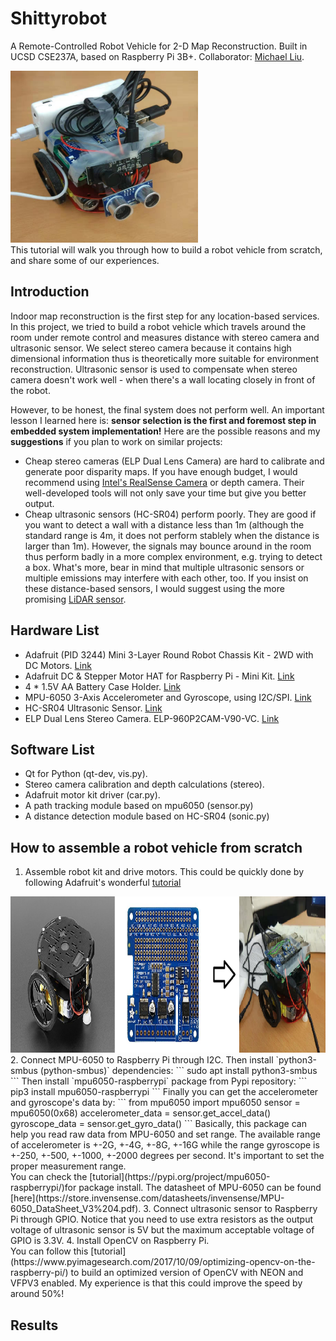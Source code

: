 # Shittyrobot 
A Remote-Controlled Robot Vehicle for 2-D Map Reconstruction. Built in UCSD CSE237A, based on Raspberry Pi 3B+.
Collaborator: [Michael Liu](https://github.com/iosmichael). 
<div align=left><img width="300" height="275" src="https://github.com/Orienfish/Shittyrobot/blob/master/img/car_final.jpg"/></div>
This tutorial will walk you through how to build a robot vehicle from scratch, and share some of our experiences.

## Introduction
Indoor map reconstruction is the first step for any location-based services. In this project, we tried to build a robot vehicle which travels around the room under remote control and measures distance with stereo camera and ultrasonic sensor. We select stereo camera because it contains high dimensional information thus is theoretically more suitable for environment reconstruction. Ultrasonic sensor is used to compensate when stereo camera doesn't work well - when there's a wall locating closely in front of the robot.

However, to be honest, the final system does not perform well. An important lesson I learned here is: **sensor selection is the first and foremost step in embedded system implementation!** Here are the possible reasons and my **suggestions** if you plan to work on similar projects:
* Cheap stereo cameras (ELP Dual Lens Camera) are hard to calibrate and generate poor disparity maps. If you have enough budget, I would recommend using [Intel's RealSense Camera](https://realsense.intel.com/) or depth camera. Their well-developed tools will not only save your time but give you better output.
* Cheap ultrasonic sensors (HC-SR04) perform poorly. They are good if you want to detect a wall with a distance less than 1m (although the standard range is 4m, it does not perform stablely when the distance is larger than 1m). However, the signals may bounce around in the room thus perform badly in a more complex environment, e.g. trying to detect a box. What's more, bear in mind that multiple ultrasonic sensors or multiple emissions may interfere with each other, too. If you insist on these distance-based sensors, I would suggest using the more promising [LiDAR sensor](https://irlock.com/products/tfmini-rangefinder?variant=15818579050547&utm_campaign=gs-2018-09-19&utm_source=google&utm_medium=smart_campaign&gclid=Cj0KCQiAtvPjBRDPARIsAJfZz0qQhvE5Wgyua1VzXPhsCDu_GOqgUyapprkPiMQiIYT7c_cRWPb5QysaAt5BEALw_wcB).

## Hardware List
* Adafruit (PID 3244) Mini 3-Layer Round Robot Chassis Kit - 2WD with DC Motors. [Link](https://www.adafruit.com/product/3244)
* Adafruit DC & Stepper Motor HAT for Raspberry Pi - Mini Kit. [Link](https://www.adafruit.com/product/2348)
* 4 * 1.5V AA Battery Case Holder. [Link](https://www.amazon.com/gp/product/B075G8XZLM/ref=ppx_yo_dt_b_asin_title_o02_s00?ie=UTF8&psc=1)
* MPU-6050 3-Axis Accelerometer and Gyroscope, using I2C/SPI. [Link](https://www.amazon.com/gp/product/B008BOPN40/ref=ppx_yo_dt_b_asin_title_o01_s01?ie=UTF8&psc=1)
* HC-SR04 Ultrasonic Sensor. [Link](https://www.adafruit.com/product/3942)
* ELP Dual Lens Stereo Camera. ELP-960P2CAM-V90-VC. [Link](https://www.amazon.com/ELP-Industrial-Application-Synchronized-ELP-960P2CAM-V90-VC/dp/B078TDLHCP/ref=cm_cr_arp_d_product_top?ie=UTF8)

## Software List
* Qt for Python (qt-dev, vis.py).
* Stereo camera calibration and depth calculations (stereo).
* Adafruit motor kit driver (car.py). 
* A path tracking module based on mpu6050 (sensor.py)
* A distance detection module based on HC-SR04 (sonic.py)

## How to assemble a robot vehicle from scratch
1. Assemble robot kit and drive motors. This could be quickly done by following Adafruit's wonderful [tutorial](https://learn.adafruit.com/adafruit-motor-shield-v2-for-arduino/overview)
<div align=left><img width="1000" height="250" src="https://github.com/Orienfish/Shittyrobot/blob/master/img/assemble.png"/></div>
2. Connect MPU-6050 to Raspberry Pi through I2C. Then install `python3-smbus (python-smbus)` dependencies:
```
sudo apt install python3-smbus
```
Then install `mpu6050-raspberrypi` package from Pypi repository:
```
pip3 install mpu6050-raspberrypi
```
Finally you can get the accelerometer and gyroscope's data by:
```
from mpu6050 import mpu6050
sensor = mpu6050(0x68)
accelerometer_data = sensor.get_accel_data()
gyroscope_data = sensor.get_gyro_data()
```
Basically, this package can help you read raw data from MPU-6050 and set range. The available range of accelerometer is +-2G, +-4G, +-8G, +-16G while the range gyroscope is +-250, +-500, +-1000, +-2000 degrees per second. It's important to set the proper measurement range. <br>
You can check the [tutorial](https://pypi.org/project/mpu6050-raspberrypi/)for package install. The datasheet of MPU-6050 can be found [here](https://store.invensense.com/datasheets/invensense/MPU-6050_DataSheet_V3%204.pdf).
3. Connect ultrasonic sensor to Raspberry Pi through GPIO. Notice that you need to use extra resistors as the output voltage of ultrasonic sensor is 5V but the maximum acceptable voltage of GPIO is 3.3V.
4. Install OpenCV on Raspberry Pi. <br>
  You can follow this [tutorial](https://www.pyimagesearch.com/2017/10/09/optimizing-opencv-on-the-raspberry-pi/) to build an optimized version of OpenCV with NEON and VFPV3 enabled. My experience is that this could improve the speed by around 50%!

## Results